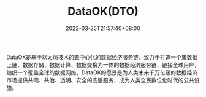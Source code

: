 ﻿---
weight: 
title: "DataOK(DTO)"
description: "DataOK是基于以太坊技术的去中心化的数据经济服务链，致力于打造一个集数据上链、数据存储、数据计算、数据交换为一体的数据经济服务链，链接全球用户，编织一个覆盖全球的数据网络"
date: 2022-03-25T21:57:40+08:00
lastmod: 2022-03-25T16:45:40+08:00
draft: false
authors: ["Metabd"]
featuredImage: "dataokdto.webp"
link: ""
tags: ["数字代币","DataOK(DTO)"]
categories: ["navigation"]
navigation: ["数字代币"]
lightgallery: true
toc: true
pinned: false
recommend: false
recommend1: false
---
DataOK是基于以太坊技术的去中心化的数据经济服务链，致力于打造一个集数据上链、数据存储、数据计算、数据交换为一体的数据经济服务链，链接全球用户，编织一个覆盖全球的数据网络。DataOK的愿景是为人类未来千万亿级的数据经济市场提供共同、共治、透明、安全的底层服务，成为人类全民数位化时代的公共设施。

